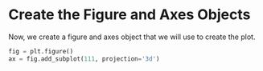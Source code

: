 # Create the Figure and Axes Objects

Now, we create a figure and axes object that we will use to create the plot.

```python
fig = plt.figure()
ax = fig.add_subplot(111, projection='3d')
```
